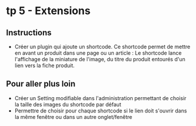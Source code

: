 tp 5 - Extensions
=================

Instructions
------------
- Créer un plugin qui ajoute un shortcode. Ce shortcode permet de mettre en avant un produit dans une page ou un article : Le shortcode lance l'affichage de la miniature de l'image, du titre du produit entourés d'un lien vers la fiche produit.


Pour aller plus loin
--------------------
- Créer un Setting modifiable dans l'administration permettant de choisir la taille des images du shortcode par défaut
- Permettre de choisir pour chaque shortcode si le lien doit s'ouvrir dans la même fenêtre ou dans un autre onglet/fenêtre